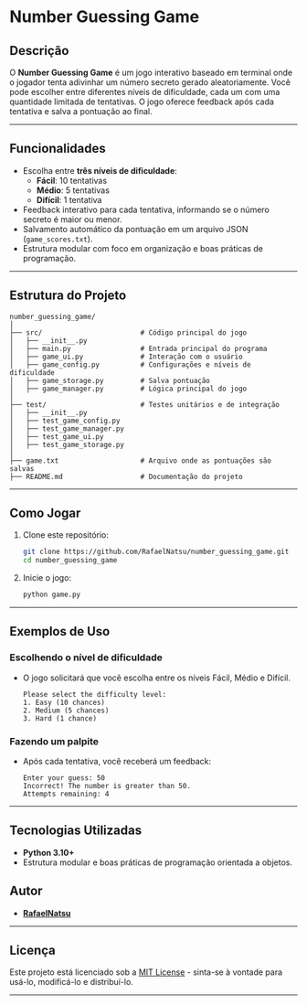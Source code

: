 # Number Guessing Game

## Descrição

O **Number Guessing Game** é um jogo interativo baseado em terminal onde o jogador tenta adivinhar um número secreto gerado aleatoriamente. Você pode escolher entre diferentes níveis de dificuldade, cada um com uma quantidade limitada de tentativas. O jogo oferece feedback após cada tentativa e salva a pontuação ao final.

---

## Funcionalidades

- Escolha entre **três níveis de dificuldade**:
  - **Fácil**: 10 tentativas
  - **Médio**: 5 tentativas
  - **Difícil**: 1 tentativa
- Feedback interativo para cada tentativa, informando se o número secreto é maior ou menor.
- Salvamento automático da pontuação em um arquivo JSON (`game_scores.txt`).
- Estrutura modular com foco em organização e boas práticas de programação.

---

## Estrutura do Projeto

```plaintext
number_guessing_game/
│
├── src/                        # Código principal do jogo
│   ├── __init__.py
│   ├── main.py                 # Entrada principal do programa
│   ├── game_ui.py              # Interação com o usuário
│   ├── game_config.py          # Configurações e níveis de dificuldade
│   ├── game_storage.py         # Salva pontuação
│   ├── game_manager.py         # Lógica principal do jogo
│
├── test/                       # Testes unitários e de integração
│   ├── __init__.py
│   ├── test_game_config.py
│   ├── test_game_manager.py
│   ├── test_game_ui.py
│   ├── test_game_storage.py
│
├── game.txt                    # Arquivo onde as pontuações são salvas
├── README.md                   # Documentação do projeto
```

---

## Como Jogar

1. Clone este repositório:
   ```bash
   git clone https://github.com/RafaelNatsu/number_guessing_game.git
   cd number_guessing_game
   ```

2. Inicie o jogo:
   ```bash
   python game.py
   ```

---
## Exemplos de Uso

### Escolhendo o nível de dificuldade
- O jogo solicitará que você escolha entre os níveis Fácil, Médio e Difícil. 
  ```plaintext
  Please select the difficulty level:
  1. Easy (10 chances)
  2. Medium (5 chances)
  3. Hard (1 chance)
  ```

### Fazendo um palpite
- Após cada tentativa, você receberá um feedback:
  ```plaintext
  Enter your guess: 50
  Incorrect! The number is greater than 50.
  Attempts remaining: 4
  ```

---

## Tecnologias Utilizadas

- **Python 3.10+**
- Estrutura modular e boas práticas de programação orientada a objetos.

## Autor

- **[RafaelNatsu](https://github.com/RafaelNatsu)**

---

## Licença

Este projeto está licenciado sob a [MIT License](https://opensource.org/licenses/MIT) - sinta-se à vontade para usá-lo, modificá-lo e distribuí-lo.

---